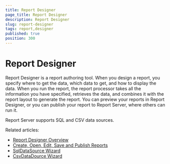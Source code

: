 ```yaml
---
title: Report Designer
page_title: Report Designer
description: Report Designer
slug: report-designer
tags: report,designer
published: true
position: 300
---
```


# Report Designer

Report Designer is a report authoring tool. When you design a report, you specify where to get the data, which data to get, and how to display the data. When you run the report, the report processor takes all the information you have specified, retrieves the data, and combines it with the report layout to generate the report. You can preview your reports in Report Designer, or you can publish your report to Report Server, where others can run it.

Report Server supports SQL and CSV data sources.

Related articles:  

- [Report Designer Overview](http://www.telerik.com/help/reporting/standalone-report-designer.html "Standalone Report Designer Overview")  
- [Create, Open, Edit, Save and Publish Reports](http://www.telerik.com/help/reporting/standalone-report-designer-working-with-server-reports.html "Working with server reports")  
- [SqlDataSource Wizard](http://www.telerik.com/help/reporting/sqldatasource-wizard.html "SqlDataSource Wizard Overview")
- [CsvDataDource Wizard](http://docs.telerik.com/reporting/csvdatasource-wizard "CsvDataDource Wizard Overview")
